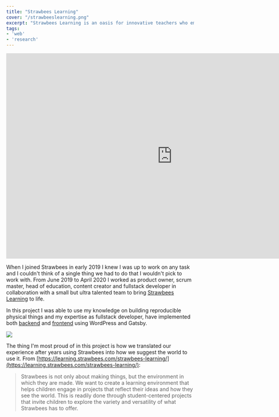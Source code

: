 ```yaml
---
title: "Strawbees Learning"
cover: "/strawbeeslearning.png"
excerpt: "Strawbees Learning is an oasis for innovative teachers who embrace creative thinking and hands-on learning with Strawbees."
tags:
- 'web'
- 'research'
---
```


<iframe width="890" height="550" src="https://www.youtube-nocookie.com/embed/Wh8MHh-Vzbw" frameborder="0" allow="accelerometer; autoplay; encrypted-media; gyroscope; picture-in-picture" allowfullscreen></iframe>

When I joined Strawbees in early 2019 I knew I was up to work on any task and I couldn't think of a single thing we had to do that I wouldn't pick to work with. From June 2019 to April 2020 I worked as product owner, scrum master, head of education, content creator and fullstack developer in collaboration with a small but ultra talented team to bring [Strawbees Learning](https://learning.strawbees.com) to life.

In this project I was able to use my knowledge on building reproducible physical things and my expertise as fullstack developer, have implemented both [backend](https://github.com/strawbees/learning-cms) and [frontend](https://github.com/strawbees/learning-platform-gatsby) using WordPress and Gatsby.

![](sierpinski.jpg)

The thing I'm most proud of in this project is how we translated our experience after years using Strawbees into how we suggest the world to use it. From  [https://learning.strawbees.com/strawbees-learning/](https://learning.strawbees.com/strawbees-learning/):

> Strawbees is not only about making things, but the environment in which they are made. We want to create a learning environment that helps children engage in projects that reflect their ideas and how they see the world. This is readily done through student-centered projects that invite children to explore the variety and versatility of what Strawbees has to offer.
